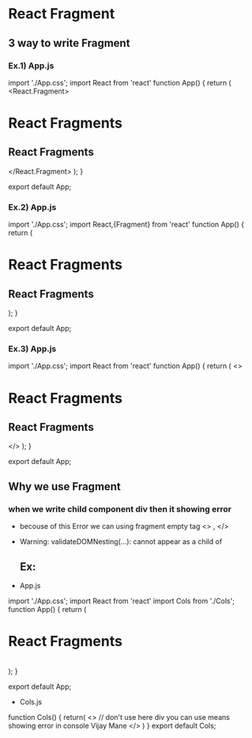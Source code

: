 # React Fragment 
## 3 way to write Fragment

### Ex.1) App.js
import './App.css';
import React from 'react'
function App() {
  return (
    <React.Fragment>
      <h1>React Fragments</h1>
      <h2>React Fragments</h2>
    </React.Fragment>
  );
}

export default App;

### Ex.2) App.js
import './App.css';
import React,{Fragment} from 'react'
function App() {
  return (
    <Fragment>
      <h1>React Fragments</h1>
      <h2>React Fragments</h2>
    </Fragment>
  );
}

export default App;

### Ex.3) App.js
import './App.css';
import React from 'react'
function App() {
  return (
    <>
      <h1>React Fragments</h1>
      <h2>React Fragments</h2>
    </>
  );
}

export default App;




## Why we use Fragment
### when we write child component div then it showing error
- becouse of this Error we can using fragment empty tag <> , </>
- Warning: validateDOMNesting(...): <td> cannot appear as a child of <div>

  
  ## Ex:
 - App.js
  
import './App.css';
import React from 'react'
import Cols  from './Cols';
function App() {
  return (
    <div>
      <h1>React Fragments</h1>
      <table>
        <tbody>
          <tr>
            <Cols />
          </tr>
        </tbody>
      </table>
    </div>
  );
}

export default App;

  
  
- Cols.js
  
function Cols()
{
    return(
        <> // don't use here div you can use means showing error in console
            <td>Vijay</td>
            <td>Mane</td>
        </>
    )
}
export default Cols;
